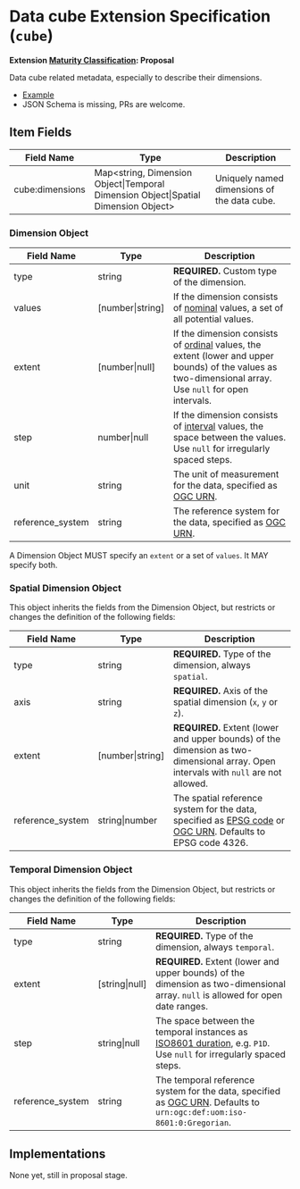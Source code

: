# Data cube Extension Specification (`cube`)

**Extension [Maturity Classification](../README.md#extension-maturity): Proposal**

Data cube related metadata, especially to describe their dimensions.

- [Example](example.json)
- JSON Schema is missing, PRs are welcome.

## Item Fields

| Field Name      | Type                                                         | Description |
| --------------- | ------------------------------------------------------------ | ----------- |
| cube:dimensions | Map<string, Dimension Object\|Temporal Dimension Object\|Spatial Dimension Object> | Uniquely named dimensions of the data cube. |

### Dimension Object

| Field Name       | Type                   | Description |
| ---------------- | ---------------------- | ----------- |
| type             | string                 | **REQUIRED.** Custom type of the dimension. |
| values           | [number\|string]       | If the dimension consists of [nominal](https://en.wikipedia.org/wiki/Level_of_measurement#Nominal_level) values, a set of all potential values. |
| extent           | [number\|null]         | If the dimension consists of [ordinal](https://en.wikipedia.org/wiki/Level_of_measurement#Ordinal_scale) values, the extent (lower and upper bounds) of the values as two-dimensional array. Use `null` for open intervals. |
| step             | number\|null           | If the dimension consists of [interval](https://en.wikipedia.org/wiki/Level_of_measurement#Interval_scale) values, the space between the values. Use `null` for irregularly spaced steps. |
| unit             | string                 | The unit of measurement for the data, specified as [OGC URN](http://www.opengis.net/def/uom/). |
| reference_system | string                 | The reference system for the data, specified as [OGC URN](http://www.opengis.net/def/uom/). |

A Dimension Object MUST specify an `extent` or a set of `values`. It MAY specify both.

### Spatial Dimension Object

This object inherits the fields from the Dimension Object, but restricts or changes the definition of the following fields:

| Field Name       | Type             | Description                                                  |
| ---------------- | ---------------- | ------------------------------------------------------------ |
| type             | string           | **REQUIRED.** Type of the dimension, always `spatial`.       |
| axis             | string           | **REQUIRED.** Axis of the spatial dimension (`x`, `y` or `z`). |
| extent           | [number\|string] | **REQUIRED.** Extent (lower and upper bounds) of the dimension as two-dimensional array. Open intervals with `null` are not allowed. |
| reference_system | string\|number   | The spatial reference system for the data, specified as [EPSG code](http://www.epsg-registry.org/) or [OGC URN](http://www.opengis.net/def/uom/). Defaults to EPSG code 4326. |

### Temporal Dimension Object

This object inherits the fields from the Dimension Object, but restricts or changes the definition of the following fields:

| Field Name       | Type           | Description                                                  |
| ---------------- | -------------- | ------------------------------------------------------------ |
| type             | string         | **REQUIRED.** Type of the dimension, always `temporal`.      |
| extent           | [string\|null] | **REQUIRED.** Extent (lower and upper bounds) of the dimension as two-dimensional array. `null` is allowed for open date ranges. |
| step             | string\|null   | The space between the temporal instances as [ISO8601 duration](https://en.wikipedia.org/wiki/ISO_8601#Durations), e.g. `P1D`. Use `null` for irregularly spaced steps. |
| reference_system | string         | The temporal reference system for the data, specified as [OGC URN](http://www.opengis.net/def/uom/). Defaults to `urn:ogc:def:uom:iso-8601:0:Gregorian`. |

## Implementations

None yet, still in proposal stage.